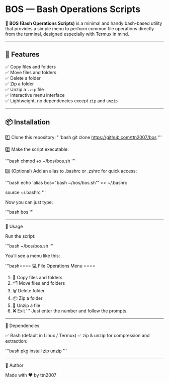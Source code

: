 # BOS — Bash Operations Scripts

🎯 **BOS (Bash Operations Scripts)** is a minimal and handy bash-based utility that provides a simple menu to perform common file operations directly from the terminal, designed especially with Termux in mind.

---

## 🚀 Features

✅ Copy files and folders  
✅ Move files and folders  
✅ Delete a folder  
✅ Zip a folder  
✅ Unzip a `.zip` file  
✅ Interactive menu interface  
✅ Lightweight, no dependencies except `zip` and `unzip`

---

## 📦 Installation

1️⃣ Clone this repository:
'''bash git clone https://github.com/ttn2007/bos '''


2️⃣ Make the script executable:

'''bash chmod +x ~/bos/bos.sh '''


3️⃣ (Optional) Add an alias to .bashrc or .zshrc for quick access:

'''bash echo 'alias bos="bash ~/bos/bos.sh"' >> ~/.bashrc

source ~/.bashrc '''



Now you can just type:

'''bash bos '''


---

🧰 Usage

Run the script:

'''bash ~/bos/bos.sh '''

You’ll see a menu like this:

'''bash==== 💻 File Operations Menu ====
1) 📄 Copy files and folders
2) 🗂️ Move files and folders
3) 🗑️ Delete folder
4) 📦 Zip a folder
5) 📂 Unzip a file
6) ❌ Exit
'''
Just enter the number and follow the prompts.


---

📄 Dependencies

✅ Bash (default in Linux / Termux)
✅ zip & unzip for compression and extraction:

'''bash pkg install zip unzip '''


---

🙌 Author

Made with ❤️ by ttn2007
